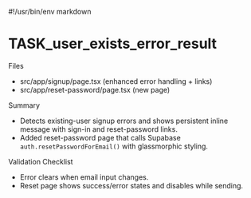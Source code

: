 #!/usr/bin/env markdown
# TASK_user_exists_error_result

Files
- src/app/signup/page.tsx (enhanced error handling + links)
- src/app/reset-password/page.tsx (new page)

Summary
- Detects existing-user signup errors and shows persistent inline message with sign-in and reset-password links.
- Added reset-password page that calls Supabase `auth.resetPasswordForEmail()` with glassmorphic styling.

Validation Checklist
- Error clears when email input changes.
- Reset page shows success/error states and disables while sending.

